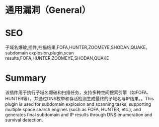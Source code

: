 # 通用漏洞（General）
# SEO
子域名爆破,插件,扫描结果,FOFA,HUNTER,ZOOMEYE,SHODAN,QUAKE。subdomain explosion,plugin,scan results,FOFA,HUNTER,ZOOMEYE,SHODAN,QUAKE
# Summary
该插件用于执行子域名爆破和扫描任务，支持多种空间搜索引擎（如FOFA、HUNTER等），并通过DNS枚举和存活检测生成最终的子域名与IP结果。。This plugin is used for subdomain explosion and scanning tasks, supporting multiple space search engines (such as FOFA, HUNTER, etc.), and generates final subdomain and IP results through DNS enumeration and survival detection.
